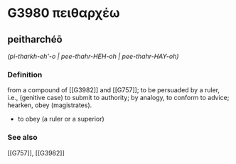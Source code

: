 # G3980 πειθαρχέω

## peitharchéō

_(pi-tharkh-eh'-o | pee-thahr-HEH-oh | pee-thahr-HAY-oh)_

### Definition

from a compound of [[G3982]] and [[G757]]; to be persuaded by a ruler, i.e., (genitive case) to submit to authority; by analogy, to conform to advice; hearken, obey (magistrates).

- to obey (a ruler or a superior)

### See also

[[G757]], [[G3982]]

